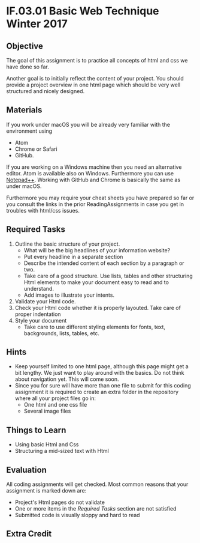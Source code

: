 # IF.03.01 Basic Web Technique Winter 2017

## Objective
The goal of this assignment is to practice all concepts of html and css we have done so far.

Another goal is to initially reflect the content of your project. You should provide a project overview in one html page which should be very well structured and nicely designed.

## Materials
If you work under macOS you will be already very familiar with the environment using

- Atom
- Chrome or Safari
- GitHub.

If you are working on a Windows machine then you need an alternative editor. Atom is available also on Windows. Furthermore you can use [Notepad++](https://notepad-plus-plus.org/download/v7.5.html). Working with GitHub and Chrome is basically the same as under macOS.

Furthermore you may require your cheat sheets you have prepared so far or you consult the links in the prior ReadingAssignments in case you get in troubles with html/css issues.

## Required Tasks
1. Outline the basic structure of your project.
   - What will be the big headlines of your information website?
   - Put every headline in a separate section
   - Describe the intended content of each section by a paragraph or two.
   - Take care of a good structure. Use lists, tables and other structuring Html elements to make your document easy to read and to understand.
   - Add images to illustrate your intents.
2. Validate your Html code.
3. Check your Html code whether it is properly layouted. Take care of proper indentation
3. Style your document
   - Take care to use different styling elements for fonts, text, backgrounds, lists, tables, etc.


## Hints
- Keep yourself limited to one html page, although this page might get a bit lengthy. We just want to play around with the basics. Do not think about navigation yet. This will come soon.
- Since you for sure will have more than one file to submit for this coding assignment it is required to create an extra folder in the repository where all your project files go in:
   - One html and one css file
   - Several image files

## Things to Learn
- Using basic Html and Css
- Structuring a mid-sized text with Html

## Evaluation
All coding assignments will get checked. Most common reasons that your assignment is marked down are:

- Project's Html pages do not validate
- One or more items in the *Required Tasks* section are not satisfied
- Submitted code is visually sloppy and hard to read

## Extra Credit
